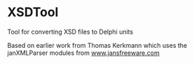 # XSDTool

Tool for converting XSD files to Delphi units

Based on earlier work from Thomas Kerkmann which uses the janXMLParser modules from www.jansfreeware.com
